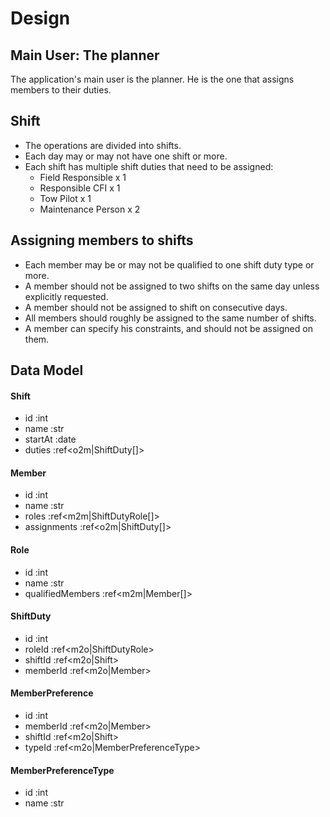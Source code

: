 # Design

## Main User: The planner

The application's main user is the planner. He is the one that assigns members to their duties.

## Shift

- The operations are divided into shifts.
- Each day may or may not have one shift or more.
- Each shift has multiple shift duties that need to be assigned:
    - Field Responsible     x 1
    - Responsible CFI       x 1
    - Tow Pilot             x 1
    - Maintenance Person    x 2

## Assigning members to shifts

- Each member may be or may not be qualified to one shift duty type or more.
- A member should not be assigned to two shifts on the same day unless explicitly requested.
- A member should not be assigned to shift on consecutive days.
- All members should roughly be assigned to the same number of shifts.
- A member can specify his constraints, and should not be assigned on them.

## Data Model

#### Shift
- id                    :int
- name                  :str
- startAt               :date
- duties                :ref<o2m|ShiftDuty[]>

#### Member
- id                    :int
- name                  :str
- roles                 :ref<m2m|ShiftDutyRole[]>
- assignments           :ref<o2m|ShiftDuty[]>

#### Role
- id                    :int
- name                  :str
- qualifiedMembers      :ref<m2m|Member[]>

#### ShiftDuty
- id                    :int
- roleId                :ref<m2o|ShiftDutyRole>
- shiftId               :ref<m2o|Shift>
- memberId              :ref<m2o|Member>

#### MemberPreference
- id                    :int
- memberId              :ref<m2o|Member>
- shiftId               :ref<m2o|Shift>
- typeId                :ref<m2o|MemberPreferenceType>


#### MemberPreferenceType
- id                    :int
- name                  :str

